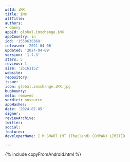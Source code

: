 ```yaml
---
wsId: iMX
title: iMX
altTitle: 
authors:
- danny
appId: global.imxchange.iMX
appCountry: in
idd: '1558636368'
released: '2021-04-06'
updated: '2024-04-09'
version: '1.7.3'
stars: 5
reviews: 1
size: '26161152'
website: 
repository: 
issue: 
icon: global.imxchange.iMX.jpg
bugbounty: 
meta: removed
verdict: nosource
appHashes: 
date: '2024-07-05'
signer: 
reviewArchive: 
twitter: 
social: 
features: 
developerName: I M SMART IMT (Thailand) COMPANY LIMITED

---
```


{% include copyFromAndroid.html %}
